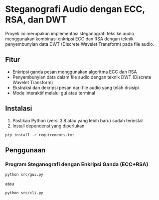 # Steganografi Audio dengan ECC, RSA, dan DWT

Proyek ini merupakan implementasi steganografi teks ke audio menggunakan kombinasi enkripsi ECC dan RSA dengan teknik penyembunyian data DWT (Discrete Wavelet Transform) pada file audio.

## Fitur

- Enkripsi ganda pesan menggunakan algoritma ECC dan RSA
- Penyembunyian data dalam file audio dengan teknik DWT (Discrete Wavelet Transform)
- Ekstraksi dan dekripsi pesan dari file audio yang telah disisipi
- Mode interaktif melalui gui atau terminal

## Instalasi

1. Pastikan Python (versi 3.8 atau yang lebih baru) sudah terinstal
2. Install dependensi yang diperlukan:

```
pip install -r requirements.txt
```

## Penggunaan

### Program Steganografi dengan Enkripsi Ganda (ECC+RSA)

```
python src/gui.py
```

atau

```
python src/cli.py
```
